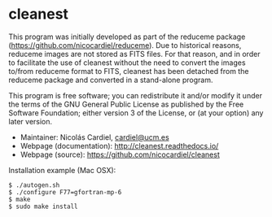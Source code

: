 # cleanest

This program was initially developed as part of the reduceme package
(https://github.com/nicocardiel/reduceme). Due to historical reasons, reduceme
images are not stored as FITS files. For that reason, and in order to
facilitate the use of cleanest without the need to convert the images to/from
reduceme format to FITS, cleanest has been detached from the reduceme package
and converted in a stand-alone program.


This program is free software; you can redistribute it and/or modify it
under the terms of the GNU General Public License as published by the Free
Software Foundation; either version 3 of the License, or (at your option) any
later version.

- Maintainer: Nicolás Cardiel, cardiel@ucm.es
- Webpage (documentation): http://cleanest.readthedocs.io/
- Webpage (source): https://github.com/nicocardiel/cleanest

Installation example (Mac OSX):
```
$ ./autogen.sh
$ ./configure F77=gfortran-mp-6
$ make
$ sudo make install
```
